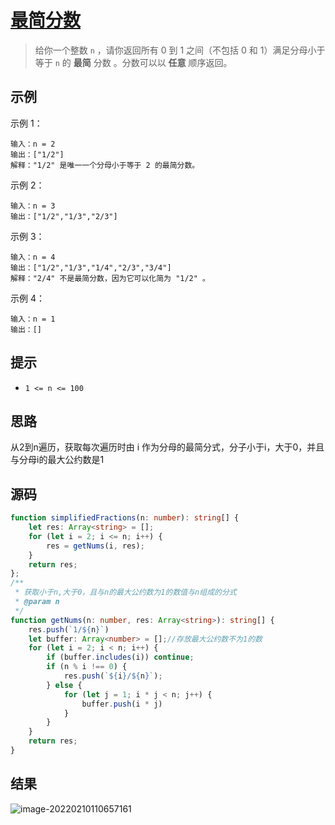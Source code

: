# [最简分数](https://leetcode-cn.com/problems/simplified-fractions/description/)

>   给你一个整数 `n` ，请你返回所有 0 到 1 之间（不包括 0 和 1）满足分母小于等于 `n` 的 **最简** 分数 。分数可以以 **任意** 顺序返回。

## 示例

示例 1：

```
输入：n = 2
输出：["1/2"]
解释："1/2" 是唯一一个分母小于等于 2 的最简分数。
```

示例 2：

```
输入：n = 3
输出：["1/2","1/3","2/3"]
```

示例 3：

```
输入：n = 4
输出：["1/2","1/3","1/4","2/3","3/4"]
解释："2/4" 不是最简分数，因为它可以化简为 "1/2" 。
```

示例 4：

```
输入：n = 1
输出：[]
```

## 提示

-   `1 <= n <= 100`

## 思路

从2到n遍历，获取每次遍历时由 i 作为分母的最简分式，分子小于i，大于0，并且与分母i的最大公约数是1

## 源码

```typescript
function simplifiedFractions(n: number): string[] {
    let res: Array<string> = [];
    for (let i = 2; i <= n; i++) {
        res = getNums(i, res);
    }
    return res;
};
/**
 * 获取小于n,大于0，且与n的最大公约数为1的数值与n组成的分式
 * @param n 
 */
function getNums(n: number, res: Array<string>): string[] {
    res.push(`1/${n}`)
    let buffer: Array<number> = [];//存放最大公约数不为1的数
    for (let i = 2; i < n; i++) {
        if (buffer.includes(i)) continue;
        if (n % i !== 0) {
            res.push(`${i}/${n}`);
        } else {
            for (let j = 1; i * j < n; j++) {
                buffer.push(i * j)
            }
        }
    }
    return res;
}
```

##  结果

![image-20220210110657161](https://pic-1255740060.cos.ap-shanghai.myqcloud.com/MarkDown/img/20220210110708.png)